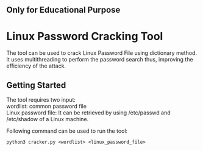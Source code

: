 ## Only for Educational Purpose ##

# Linux Password Cracking Tool
The tool can be used to crack Linux Password File using dictionary method. It uses multithreading to perform the password search thus, improving the efficiency of the attack.

## Getting Started
The tool requires two input:\
wordlist: common password file\
Linux password file: It can be retrieved by using /etc/passwd and /etc/shadow of a Linux machine. 

Following command can be used to run the tool:
```
python3 cracker.py <wordlist> <linux_password_file>
```
